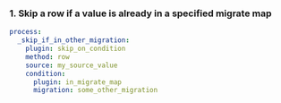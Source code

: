 ### 1\. Skip a row if a value is already in a specified migrate map

```yaml
process:
  _skip_if_in_other_migration:
    plugin: skip_on_condition
    method: row
    source: my_source_value
    condition:
      plugin: in_migrate_map
      migration: some_other_migration
```